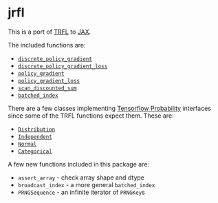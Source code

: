 # jrfl

This is a port of [TRFL](https://github.com/deepmind/trfl) to [JAX](https://github.com/google/jax).

The included functions are:

* [`discrete_policy_gradient`](https://github.com/deepmind/trfl/blob/master/docs/trfl.md#discrete_policy_gradientpolicy_logits-actions-action_values-namediscrete_policy_gradient)
* [`discrete_policy_gradient_loss`](https://github.com/deepmind/trfl/blob/master/docs/trfl.md#discrete_policy_gradient_losspolicy_logits-actions-action_values-namediscrete_policy_gradient_loss)
* [`policy_gradient`](https://github.com/deepmind/trfl/blob/master/docs/trfl.md#policy_gradientpolicies-actions-action_values-policy_varsnone-namepolicy_gradient)
* [`policy_gradient_loss`](https://github.com/deepmind/trfl/blob/master/docs/trfl.md#policy_gradient_losspolicies-actions-action_values-policy_varsnone-namepolicy_gradient_loss)
* [`scan_discounted_sum`](https://github.com/deepmind/trfl/blob/master/docs/trfl.md#scan_discounted_sumsequence-decay-initial_value-reversefalse-sequence_lengthsnone-back_proptrue-namescan_discounted_sum)
* [`batched_index`](https://github.com/deepmind/trfl/blob/master/docs/trfl.md#batched_indexvalues-indices)

There are a few classes implementing [Tensorflow Probability](https://www.tensorflow.org/probability) interfaces since some of the TRFL functions expect them.  These are:

* [`Distribution`](https://www.tensorflow.org/probability/api_docs/python/tfp/distributions/Distribution)
* [`Independent`](https://www.tensorflow.org/probability/api_docs/python/tfp/distributions/Independent)
* [`Normal`](https://www.tensorflow.org/probability/api_docs/python/tfp/distributions/Normal)
* [`Categorical`](https://www.tensorflow.org/probability/api_docs/python/tfp/distributions/Categorical)

A few new functions included in this package are:

* `assert_array` - check array shape and dtype
* `broadcast_index` - a more general `batched_index`
* `PRNGSequence` - an infinite iterator of `PRNGKey`s